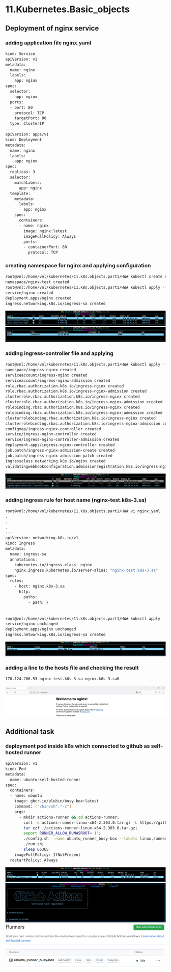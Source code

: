 # 11.Kubernetes.Basic_objects

## Deployment of nginx service 

### adding application file nginx.yaml

```bash
kind: Service
apiVersion: v1
metadata:
  name: nginx
  labels:
    app: nginx
spec:
  selector:
    app: nginx
  ports:
  - port: 80
    protocol: TCP
    targetPort: 80
  type: ClusterIP
---
apiVersion: apps/v1
kind: Deployment
metadata:
  name: nginx
  labels:
    app: nginx
spec:
  replicas: 3
  selector:
    matchLabels:
      app: nginx
  template:
    metadata:
      labels:
        app: nginx
    spec:
      containers:
      - name: nginx
        image: nginx:latest
        imagePullPolicy: Always
        ports:
        - containerPort: 80
          protocol: TCP
```

### creating namespace for nginx and applying configuration

```bash
root@vnl:/home/vnl/kubernetes/11.k8s.objects.part1/HW# kubectl create ns nginx-test
namespace/nginx-test created
root@vnl:/home/vnl/kubernetes/11.k8s.objects.part1/HW# kubectl apply -f nginx.yaml -n nginx-test
service/nginx created
deployment.apps/nginx created
ingress.networking.k8s.io/ingress-sa created
```
![screen1](screen1.png)
![screen2](screen2.png)

### adding ingress-controller file and applying

```bash
root@vnl:/home/vnl/kubernetes/11.k8s.objects.part1/HW# kubectl apply -f ingress-controller.yaml 
namespace/ingress-nginx created
serviceaccount/ingress-nginx created
serviceaccount/ingress-nginx-admission created
role.rbac.authorization.k8s.io/ingress-nginx created
role.rbac.authorization.k8s.io/ingress-nginx-admission created
clusterrole.rbac.authorization.k8s.io/ingress-nginx created
clusterrole.rbac.authorization.k8s.io/ingress-nginx-admission created
rolebinding.rbac.authorization.k8s.io/ingress-nginx created
rolebinding.rbac.authorization.k8s.io/ingress-nginx-admission created
clusterrolebinding.rbac.authorization.k8s.io/ingress-nginx created
clusterrolebinding.rbac.authorization.k8s.io/ingress-nginx-admission created
configmap/ingress-nginx-controller created
service/ingress-nginx-controller created
service/ingress-nginx-controller-admission created
deployment.apps/ingress-nginx-controller created
job.batch/ingress-nginx-admission-create created
job.batch/ingress-nginx-admission-patch created
ingressclass.networking.k8s.io/nginx created
validatingwebhookconfiguration.admissionregistration.k8s.io/ingress-nginx-admission created
```
![screen3](screen3.png)

### adding ingress rule for host name (nginx-test.k8s-3.sa) 

```bash
root@vnl:/home/vnl/kubernetes/11.k8s.objects.part1/HW# vi nginx.yaml
.
.
.
---
apiVersion: networking.k8s.io/v1
kind: Ingress
metadata:
  name: ingress-sa
  annotations:
    kubernetes.io/ingress.class: nginx
    nginx.ingress.kubernetes.io/server-alias: "nginx-test.k8s-3.sa"
spec:
  rules:
    - host: nginx.k8s-3.sa
      http:
        paths:
          - path: /


root@vnl:/home/vnl/kubernetes/11.k8s.objects.part1/HW# kubectl apply -f nginx.yaml
service/nginx unchanged
deployment.apps/nginx unchanged
ingress.networking.k8s.io/ingress-sa created
```
![screen4](screen4.png)

### adding a line to the hosts file and checking the result

```bash
178.124.206.53 nginx-test.k8s-3.sa nginx.k8s-3.sa0
```
![screen5](screen5.png)

## Additional task

### deployment pod inside k8s which connected to github as self-hosted runner

```bash
apiVersion: v1
kind: Pod
metadata:
  name: ubuntu-self-hosted-runner
spec:
  containers:
  - name: ubuntu
    image: ghcr.io/pluhin/busy-box:latest
    command: ["/bin/sh","-c"]
    args:
      - mkdir actions-runner && cd actions-runner;
        curl -o actions-runner-linux-x64-2.303.0.tar.gz -L https://github.com/actions/runner/releases/download/v2.303.0/actions-runner-linux-x64-2.303.0.tar.gz;
        tar xzf ./actions-runner-linux-x64-2.303.0.tar.gz;
        export RUNNER_ALLOW_RUNASROOT='1';
        ./config.sh --name ubuntu_runner_busy-box --labels linux,runner,busy-box --runnergroup default --url https://github.com/nickvab/11.k8s --token $$$$$$$$$$$$$$$$$$$$$$$$$$$$$$;
        ./run.sh;
        sleep 65365
    imagePullPolicy: IfNotPresent
  restartPolicy: Always
```
![screen6](screen6.png)
![screen7](screen7.png)
![screen8](screen8.png)

